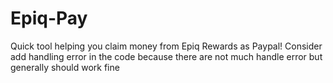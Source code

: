 # Epiq-Pay

Quick tool helping you claim money from Epiq Rewards as Paypal! 
Consider add handling error in the code because there are not much handle error but generally should work fine
